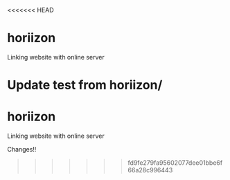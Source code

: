 <<<<<<< HEAD
# horiizon
Linking website with online server

Update test from horiizon/
=======
# horiizon
Linking website with online server

Changes!!
>>>>>>> fd9fe279fa95602077dee01bbe6f66a28c996443
